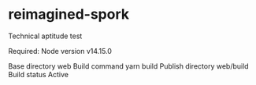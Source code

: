 # reimagined-spork

Technical aptitude test

Required: Node version v14.15.0

Base directory
web
Build command
yarn build
Publish directory
web/build
Build status
Active
